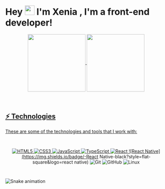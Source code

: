 <h1> Hey <img src="https://raw.githubusercontent.com/kaueMarques/kaueMarques/master/hi.gif" height="30px"> I'm Xenia , I'm a front-end developer! </h1>
<div align="center">
  <a href="https://github.com/xeniaalex3">
  <img align="center"  height="180em"  src="https://github-readme-stats.vercel.app/api?username=xeniaalex3&show_icons=true&theme=dracula&include_all_commits=true&count_private=true"/>
  <img align="center"  height="180em" src="https://github-readme-stats.vercel.app/api/top-langs/?username=xeniaalex3&layout=compact&langs_count=15&theme=dracula"/>
</div>
<br></br>  
 
  ## ⚡ Technologies
  
  These are some of the technologies and tools that I work with:
  
<div align="center" style="display: inline-block"><br>
  
![HTML5](https://img.shields.io/badge/-HTML5-E34F26?style=flat-square&logo=html5&logoColor=white)
![CSS3](https://img.shields.io/badge/-CSS3-1572B6?style=flat-square&logo=css3)
![JavaScript](https://img.shields.io/badge/-JavaScript-black?style=flat-square&logo=javascript)
![TypeScript](https://img.shields.io/badge/-TypeScript-black?style=flat-square&logo=typescript)
![React](https://img.shields.io/badge/-React-4479A1?style=flat-square&logo=react&logoColor=white)
![React Native](https://img.shields.io/badge/-React Native-black?style=flat-square&logo=react native)
![Git](https://img.shields.io/badge/-Git-black?style=flat-square&logo=git)
![GitHub](https://img.shields.io/badge/-GitHub-181717?style=flat-square&logo=github)
![Linux](https://img.shields.io/badge/-Linux-181717?style=flat-square&logo=linux)   

</div>
  
  ##
  
  <div> 

  ![Snake animation](https://github.com/xeniaalex3/xeniaalex3/blob/output/github-contribution-grid-snake.svg)
 
</div>

